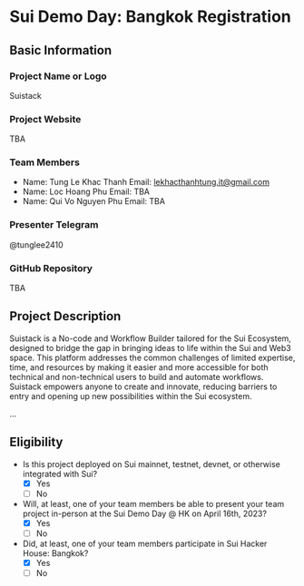 # Sui Demo Day: Bangkok Registration

## Basic Information

### Project Name or Logo

Suistack

### Project Website

TBA

### Team Members

- Name: Tung Le Khac Thanh
  Email: lekhacthanhtung.it@gmail.com
- Name: Loc Hoang Phu
  Email: TBA
- Name: Qui Vo Nguyen Phu
  Email: TBA

### Presenter Telegram

@tunglee2410

### GitHub Repository

TBA

## Project Description 

Suistack is a No-code and Workflow Builder tailored for the Sui Ecosystem, designed to bridge the gap in bringing ideas to life within the Sui and Web3 space. This platform addresses the common challenges of limited expertise, time, and resources by making it easier and more accessible for both technical and non-technical users to build and automate workflows. 
Suistack empowers anyone to create and innovate, reducing barriers to entry and opening up new possibilities within the Sui ecosystem.

...

## Eligibility

- Is this project deployed on Sui mainnet, testnet, devnet, or otherwise integrated with Sui?
    - [x] Yes
    - [ ] No
- Will, at least, one of your team members be able to present your team project in-person at the Sui Demo Day @ HK on April 16th, 2023?
    - [x] Yes
    - [ ] No
- Did, at least, one of your team members participate in Sui Hacker House: Bangkok? 
    - [x] Yes
    - [ ] No